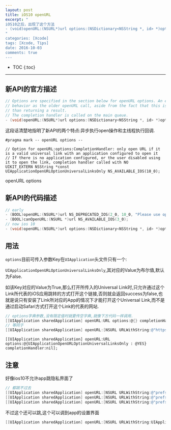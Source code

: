 ```yaml
---
layout: post
title: iOS10 openURL
excerpt: "
iOS10之后，出现了这个方法 
- (void)openURL:(NSURL*)url options:(NSDictionary<NSString *, id> *)options completionHandler:(void (^ __nullable)(BOOL success))completion NS_AVAILABLE_IOS(10_0) NS_EXTENSION_UNAVAILABLE_IOS(""); 
"
categories: [Xcode]
tags: [Xcode, Tips]
date: 2016-10-03
comments: true
---
```


* TOC
{:toc}
---

## 新API的官方描述

```objective-c
// Options are specified in the section below for openURL options. An empty options dictionary will result in the same
// behavior as the older openURL call, aside from the fact that this is asynchronous and calls the completion handler rather
// than returning a result.
// The completion handler is called on the main queue.
- (void)openURL:(NSURL*)url options:(NSDictionary<NSString *, id> *)options completionHandler:(void (^ __nullable)(BOOL success))completion NS_AVAILABLE_IOS(10_0) NS_EXTENSION_UNAVAILABLE_IOS("");

```

这段话清楚地指明了新API的两个特点:异步执行open操作和主线程执行回调.

```
#pragma mark -- openURL options --

// Option for openURL:options:CompletionHandler: only open URL if it is a valid universal link with an application configured to open it
// If there is no application configured, or the user disabled using it to open the link, completion handler called with NO
UIKIT_EXTERN NSString *const UIApplicationOpenURLOptionUniversalLinksOnly NS_AVAILABLE_IOS(10_0);
```

openURL options

## 新API的代码描述

```objective-c
// early
- (BOOL)openURL:(NSURL*)url NS_DEPRECATED_IOS(2_0, 10_0, "Please use openURL:options:completionHandler: instead") NS_EXTENSION_UNAVAILABLE_IOS("");
- (BOOL)canOpenURL:(NSURL *)url NS_AVAILABLE_IOS(3_0);
// now ios 10
- (void)openURL:(NSURL*)url options:(NSDictionary<NSString *, id> *)options completionHandler:(void (^ __nullable)(BOOL success))completion NS_AVAILABLE_IOS(10_0) NS_EXTENSION_UNAVAILABLE_IOS("");
```

## 用法

`options`目前可传入参数Key在`UIApplication`头文件只有一个:

`UIApplicationOpenURLOptionUniversalLinksOnly`,其对应的Value为布尔值,默认为False.

如该Key对应的Value为True,那么打开所传入的Universal Link时,只允许通过这个Link所代表的iOS应用跳转的方式打开这个链接,否则就会返回success为false,也就是说只有安装了Link所对应的App的情况下才能打开这个Universal Link,而不是通过启动Safari方式打开这个Link的代表的网站.

```objective-c
// options字典参数,没有限定值时就要传空字典,就像下方代码一样调用.
[[UIApplication sharedApplication] openURL:URL options:@{} completionHandler:nil];
// 等同于
[[UIApplication sharedApplication] openURL:[NSURL URLWithString:@"https://www.baidu.com"] options:@{UIApplicationOpenURLOptionUniversalLinksOnly : @NO} completionHandler:nil];
```

```
[[UIApplication sharedApplication] openURL:URL options:@{UIApplicationOpenURLOptionUniversalLinksOnly : @YES} completionHandler:nil];
```

## 注意

好像ios10不允许app跳隐私界面了

```objective-c
// 都跳不过去
[[UIApplication sharedApplication] openURL:[NSURL URLWithString:@"prefs:root=Privacy&path=PHOTOS"]];
[[UIApplication sharedApplication] openURL:[NSURL URLWithString:@"prefs:root=Privacy&path=PHOTOS"] options:@{} completionHandler:nil];
[[UIApplication sharedApplication] openURL:[NSURL URLWithString:@"prefs:root=Privacy&path=PHOTOS"] options:@{UIApplicationOpenURLOptionUniversalLinksOnly : @YES} completionHandler:nil];
```

不过这个还可以跳,这个可以调到app的设置界面

```objective-c
[[UIApplication sharedApplication] openURL:[NSURL URLWithString:UIApplicationOpenSettingsURLString]];
```